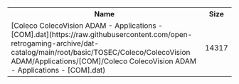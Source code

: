 <table>
<tr><th>Name</th><th>Size</th></tr>
<tr><td>[Coleco ColecoVision ADAM - Applications - [COM].dat](https://raw.githubusercontent.com/open-retrogaming-archive/dat-catalog/main/root/basic/TOSEC/Coleco/ColecoVision ADAM/Applications/[COM]/Coleco ColecoVision ADAM - Applications - [COM].dat)</td><td>14317</td></tr>
</table>
